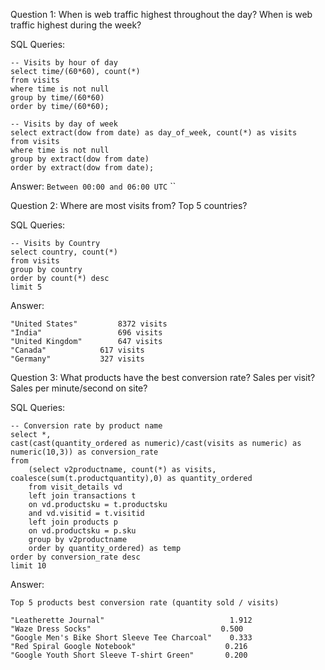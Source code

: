 Question 1: When is web traffic highest throughout the day?  When is web traffic highest during the week?

SQL Queries:

  ```
  -- Visits by hour of day
  select time/(60*60), count(*)
  from visits
  where time is not null
  group by time/(60*60)
  order by time/(60*60);
  ```
  
```
-- Visits by day of week
select extract(dow from date) as day_of_week, count(*) as visits
from visits
where time is not null
group by extract(dow from date)
order by extract(dow from date);
```
    

Answer: 
`Between 00:00 and 06:00 UTC`
``



Question 2: Where are most visits from? Top 5 countries?

SQL Queries:

```
-- Visits by Country
select country, count(*)
from visits 
group by country
order by count(*) desc
limit 5
```



Answer: 
```
"United States"	        8372 visits
"India"	                696 visits
"United Kingdom"        647 visits
"Canada"	        617 visits
"Germany"	        327 visits
```



Question 3: What products have the best conversion rate?  Sales per visit?  Sales per minute/second on site?

SQL Queries:

```
-- Conversion rate by product name
select *, 
cast(cast(quantity_ordered as numeric)/cast(visits as numeric) as numeric(10,3)) as conversion_rate
from
	(select v2productname, count(*) as visits, coalesce(sum(t.productquantity),0) as quantity_ordered
	from visit_details vd
	left join transactions t
	on vd.productsku = t.productsku
	and vd.visitid = t.visitid
	left join products p
	on vd.productsku = p.sku
	group by v2productname
	order by quantity_ordered) as temp
order by conversion_rate desc
limit 10
```

Answer:
```
Top 5 products best conversion rate (quantity sold / visits)

"Leatherette Journal"	                         1.912
"Waze Dress Socks"	                           0.500
"Google Men's Bike Short Sleeve Tee Charcoal"	 0.333
"Red Spiral Google Notebook"                    0.216
"Google Youth Short Sleeve T-shirt Green"       0.200
```
